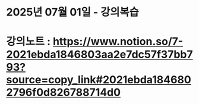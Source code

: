 # 2025년 07월 01일 - 강의복습

# 강의노트 : https://www.notion.so/7-2021ebda1846803aa2e7dc57f37bb793?source=copy_link#2021ebda1846802796f0d826788714d0
